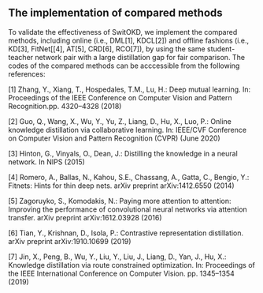 
## The implementation of compared methods
To validate the effectiveness of SwitOKD, we implement the compared methods, including online (i.e., DML[1], KDCL[2]) and offline fashions (i.e., KD[3], FitNet[[4], AT[5], CRD[6], RCO[7]), by using the same student-teacher network pair with a large distillation gap for fair comparison. The codes of the compared methods can be acccessible from the following references:

[1] Zhang, Y., Xiang, T., Hospedales, T.M., Lu, H.: Deep mutual learning. In: Proceedings of the IEEE Conference on Computer Vision and Pattern Recognition.pp. 4320–4328 (2018)

[2] Guo, Q., Wang, X., Wu, Y., Yu, Z., Liang, D., Hu, X., Luo, P.: Online knowledge distillation via collaborative learning. In: IEEE/CVF Conference on Computer Vision and Pattern Recognition (CVPR) (June 2020)

[3] Hinton, G., Vinyals, O., Dean, J.: Distilling the knowledge in a neural network. In NIPS (2015)

[4] Romero, A., Ballas, N., Kahou, S.E., Chassang, A., Gatta, C., Bengio, Y.: Fitnets: Hints for thin deep nets. arXiv preprint arXiv:1412.6550 (2014)

[5] Zagoruyko, S., Komodakis, N.: Paying more attention to attention: Improving the performance of convolutional neural networks via attention transfer. arXiv preprint
arXiv:1612.03928 (2016)

[6] Tian, Y., Krishnan, D., Isola, P.: Contrastive representation distillation. arXiv preprint arXiv:1910.10699 (2019)

[7] Jin, X., Peng, B., Wu, Y., Liu, Y., Liu, J., Liang, D., Yan, J., Hu, X.: Knowledge distillation via route constrained optimization. In: Proceedings of the IEEE
International Conference on Computer Vision. pp. 1345–1354 (2019)














